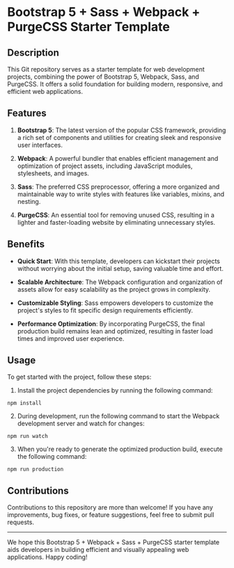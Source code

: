# Bootstrap 5 + Sass + Webpack + PurgeCSS Starter Template

## Description

This Git repository serves as a starter template for web development projects, combining the power of Bootstrap 5, Webpack, Sass, and PurgeCSS. It offers a solid foundation for building modern, responsive, and efficient web applications.

## Features

1. **Bootstrap 5**: The latest version of the popular CSS framework, providing a rich set of components and utilities for creating sleek and responsive user interfaces.

2. **Webpack**: A powerful bundler that enables efficient management and optimization of project assets, including JavaScript modules, stylesheets, and images.

3. **Sass**: The preferred CSS preprocessor, offering a more organized and maintainable way to write styles with features like variables, mixins, and nesting.

4. **PurgeCSS**: An essential tool for removing unused CSS, resulting in a lighter and faster-loading website by eliminating unnecessary styles.

## Benefits

- **Quick Start**: With this template, developers can kickstart their projects without worrying about the initial setup, saving valuable time and effort.

- **Scalable Architecture**: The Webpack configuration and organization of assets allow for easy scalability as the project grows in complexity.

- **Customizable Styling**: Sass empowers developers to customize the project's styles to fit specific design requirements efficiently.

- **Performance Optimization**: By incorporating PurgeCSS, the final production build remains lean and optimized, resulting in faster load times and improved user experience.

## Usage

To get started with the project, follow these steps:

1. Install the project dependencies by running the following command:

` npm install `

2. During development, run the following command to start the Webpack development server and watch for changes:

` npm run watch `


3. When you're ready to generate the optimized production build, execute the following command: 

` npm run production `


## Contributions

Contributions to this repository are more than welcome! If you have any improvements, bug fixes, or feature suggestions, feel free to submit pull requests.

---

We hope this Bootstrap 5 + Webpack + Sass + PurgeCSS starter template aids developers in building efficient and visually appealing web applications. Happy coding!